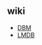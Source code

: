 ## wiki

- [DBM](https://en.wikipedia.org/wiki/DBM)
- [LMDB](https://en.wikipedia.org/wiki/Lightning_Memory-Mapped_Database)
